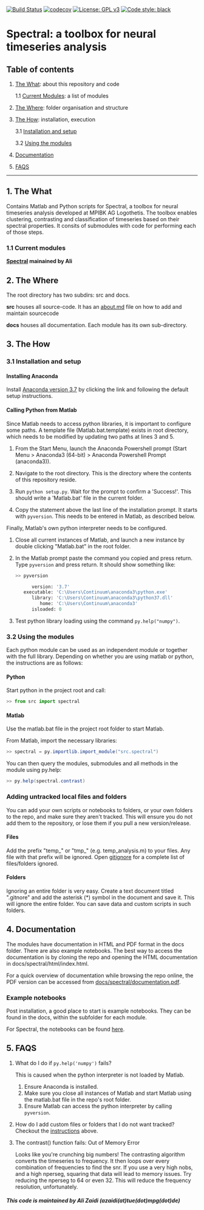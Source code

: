 [![Build Status](https://travis-ci.com/theonlyid/spectral.svg?branch=master)](https://travis-ci.com/theonlyid/spectral)
[![codecov](https://codecov.io/gh/theonlyid/spectral/branch/master/graph/badge.svg?token=0Y4MS7INZV)](https://codecov.io/gh/theonlyid/spectral)
[![License: GPL v3](https://img.shields.io/badge/License-GPLv3-blue.svg)](https://www.gnu.org/licenses/gpl-3.0)
[![Code style: black](https://img.shields.io/badge/code%20style-black-000000.svg)](https://github.com/psf/black)

# Spectral: a toolbox for neural timeseries analysis

## Table of contents

1. [The What](#what): about this repository and code

    1.1 [Current Modules](#modules): a list of modules

2. [The Where](#where): folder organisation and structure

3. [The How](#how): installation, execution

    3.1 [Installation and setup](#install)

    3.2 [Using the modules](#usemodules)

4. [Documentation](#docs)

5. [FAQS](#faqs)

________

## 1. The What <a name='what'></a>

Contains Matlab and Python scripts for Spectral, a toolbox for neural timeseries analysis developed at MPIBK AG Logothetis. The toolbox enables clustering, contrasting and classification of timeseries based on their spectral properties. It consits of submodules with code for performing each of those steps.

### 1.1 Current modules <a name='currentmodules'></a>

**[Spectral](/docs/spectral/README.md) mainained by Ali**

## 2. The Where <a name='where'></a>

The root directory has two subdirs: src and docs.

**src** houses all source-code. It has an [about.md](/docs/about.md) file on how to add and maintain sourcecode

**docs** houses all documentation. Each module has its own sub-directory.

## 3. The How <a name='how'></a>

### 3.1 Installation and setup <a name='install'></a>

#### Installing Anaconda <a name='installanaconda'></a>

Install [Anaconda version 3.7](https://docs.anaconda.com/anaconda/packages/py3.7_win-64/) by clicking the link and following the default setup instructions.

#### Calling Python from Matlab <a name="callpython"></a>

Since Matlab needs to access python libraries, it is important to configure some paths. A template file (Matlab.bat.template) exists in root directory, which needs to be modified by updating two paths at lines 3 and 5.

1. From the Start Menu, launch the Anaconda Powershell prompt (Start Menu > Anaconda3 (64-bit) > Anaconda Powershell Prompt (anaconda3)).

2. Navigate to the root directory. This is the directory where the contents of this repository reside.

3. Run ```python setup.py```. Wait for the prompt to confirm a 'Success!'. This should write a 'Matlab.bat' file in the current folder.

4. Copy the statement above the last line of the installation prompt. It starts with ```pyversion```. This needs to be entered in Matlab, as described below.

Finally, Matlab's own python interpreter needs to be configured.

1. Close all current instances of Matlab, and launch a new instance by double clicking "Matlab.bat" in the root folder.

2. In the Matlab prompt paste the command you copied and press return. Type ```pyversion``` and press return. It should show something like:

   ```python
   >> pyversion

         version: '3.7'
      executable: 'C:\Users\Continuum\anaconda3\python.exe'
         library: 'C:\Users\Continuum\anaconda3\python37.dll'
            home: 'C:\Users\Continuum\anaconda3'
         isloaded: 0
   ```

3. Test python library loading using the command ```py.help("numpy")```.

### 3.2 Using the modules <a name="usemodules"></a>

Each python module can be used as an independent module or together with the full library. Depending on whether you are using matlab or python, the instructions are as follows:

#### Python

Start python in the project root and call:

```python
>> from src import spectral
```

#### Matlab

Use the matlab.bat file in the project root folder to start Matlab.

From Matlab, import the necessary libraries:

```java
>> spectral = py.importlib.import_module("src.spectral")
```

You can then query the modules, submodules and all methods in the module
using py.help:

```java
>> py.help(spectral.contrast)
```

### Adding untracked local files and folders <a name="custom"></a>

You can add your own scripts or notebooks to folders, or your own folders to the repo, and make sure they aren't tracked.
This will ensure you do not add them to the repository, or lose them if you pull a new version/release.

#### Files

Add the prefix "temp_" or "tmp_" (e.g. temp_analysis.m) to your files. Any file with that prefix will be ignored.
Open [gitignore](.gitignore) for a complete list of files/folders ignored.

#### Folders

Ignoring an entire folder is very easy. Create a text document titled ".gitnore" and add the asterisk (*) symbol in the document and save it. This will ignore the entire folder. You can save data and custom scripts in such folders.

## 4. Documentation <a name="docs"></a>

The modules have documentation in HTML and PDF format in the docs folder. There are also example notebooks. The best way to access the documentation is by cloning the repo and opening the HTML documentation in docs/spectral/html/index.html.

For a quick overview of documentation while browsing the repo online, the PDF
version can be accessed from [docs/spectral/documentation.pdf](docs/spectral/documentation.pdf).

### Example notebooks

Post installation, a good place to start is example notebooks. They can be found in the docs, within the subfolder for each module.

For Spectral, the notebooks can be found [here](/docs/spectral/notebooks/).

## 5. FAQS <a name="faqs"></a>

1. What do I do if ```py.help('numpy')``` fails?

    This is caused when the python interpreter is not loaded by Matlab.

    1. Ensure Anaconda is installed.
    2. Make sure you close all instances of Matlab and start Matlab using the matlab.bat
    file in the repo's root folder.
    3. Ensure Matlab can access the python interpreter by calling ```pyversion```.

2. How do I add custom files or folders that I do not want tracked?
    Checkout the [instructions](#custom) above.

3. The contrast() function fails: Out of Memory Error

    Looks like you're crunching big numbers!
    The contrasting algorithm converts the timeseries to frequency. It then loops over every combination of frequencies to find the snr. If you use a very high nobs, and a high nperseg, squaring that data will lead to memory issues. Try reducing the nperseg to 64 or even 32. This will reduce the frequency resolution, unfortunately.

##### This code is maintained by Ali Zaidi (azaidi(at)tue(dot)mpg(dot)de)
